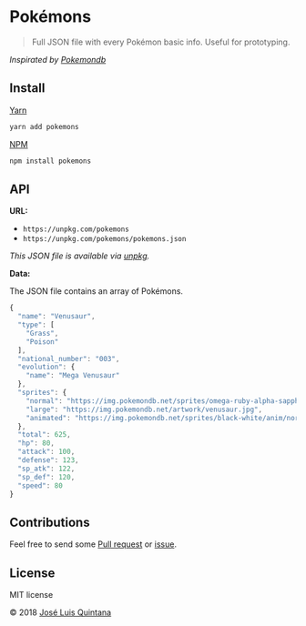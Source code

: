 # Pokémons

> Full JSON file with every Pokémon basic info. Useful for prototyping. 

_Inspirated by [Pokemondb](https://pokemondb.net/pokedex/all)_

## Install

[Yarn](https://github.com/yarnpkg/)

```sh
yarn add pokemons
```

[NPM](https://www.npmjs.com/)

```sh
npm install pokemons
```

## API

__URL:__

- `https://unpkg.com/pokemons`
- `https://unpkg.com/pokemons/pokemons.json`

_This JSON file is available via [unpkg](https://unpkg.com)._

__Data:__

The JSON file contains an array of Pokémons.

```js
{
  "name": "Venusaur",
  "type": [
    "Grass",
    "Poison"
  ],
  "national_number": "003",
  "evolution": {
    "name": "Mega Venusaur"
  },
  "sprites": {
    "normal": "https://img.pokemondb.net/sprites/omega-ruby-alpha-sapphire/dex/normal/venusaur.png",
    "large": "https://img.pokemondb.net/artwork/venusaur.jpg",
    "animated": "https://img.pokemondb.net/sprites/black-white/anim/normal/venusaur.gif"
  },
  "total": 625,
  "hp": 80,
  "attack": 100,
  "defense": 123,
  "sp_atk": 122,
  "sp_def": 120,
  "speed": 80
}
```

## Contributions

Feel free to send some [Pull request](https://github.com/joseluisq/pokemons/pulls) or [issue](https://github.com/joseluisq/pokemons/issues).

## License
MIT license

© 2018 [José Luis Quintana](http://git.io/joseluisq)
